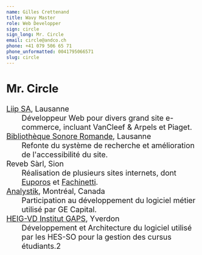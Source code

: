 ```yaml
---
name: Gilles Crettenand
title: Wavy Master
role: Web Developper
sign: circle
sign_long: Mr. Circle
email: circle@andco.ch
phone: +41 079 506 65 71
phone_unformatted: 0041795066571
slug: circle
---
```


<div class="grid__item lg-w-1/4 sm-w-1/2 xs-w-1/1">
</div>

<div class="grid__item lg-w-1/2 sm-w-1/1 xs-w-1/1">
	<article class="card card--padded" style="font-size: 1.4em;">
		<h2 class="card__title">Mr. Circle</h2>
		<dl>
			<dt><a href="https://www.liip.ch/en">Liip SA</a>, Lausanne</dt>
			<dd>Développeur Web pour divers grand site e-commerce, incluant VanCleef & Arpels et Piaget.</dd>
			<dt><a href="https://www.bibliothequesonore.ch/">Bibliothèque Sonore Romande</a>, Lausanne</dt>
			<dd>Refonte du système de recherche et amélioration de l'accessibilité du site.</dd>
			<dt>Reveb Sàrl, Sion</dt>
			<dd>Réalisation de plusieurs sites internets, dont <a href="http://euporos.ch/">Euporos</a> et <a href="https://www.facchinetti.ch/">Fachinetti</a>.</dd>
			<dt><a href="http://analystik.ca/">Analystik</a>, Montréal, Canada</dt>
			<dd>Participation au développement du logiciel métier utilisé par GE Capital.</dd>
			<dt><a href="http://gaps.heig-vd.ch/">HEIG-VD Institut GAPS</a>, Yverdon</dt>
			<dd>Développement et Architecture du logiciel utilisé par les HES-SO pour la gestion des cursus étudiants.2</dd>
		</dl>
	</article>
</div>

